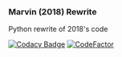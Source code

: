 ### Marvin (2018) Rewrite

Python rewrite of 2018's code

[![Codacy Badge](https://api.codacy.com/project/badge/Grade/8ea7288986c848eda370fdf5603c165a)](https://app.codacy.com/app/winstonhartnett/2018-Marvin-Py?utm_source=github.com&utm_medium=referral&utm_content=WinstonHartnett/2018-Marvin-Py&utm_campaign=Badge_Grade_Dashboard)
[![CodeFactor](https://www.codefactor.io/repository/github/winstonhartnett/2018-marvin-py/badge)](https://www.codefactor.io/repository/github/winstonhartnett/2018-marvin-py)
